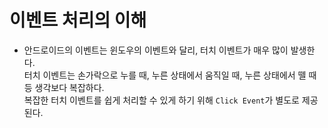 이벤트 처리의 이해
======

* 안드로이드의 이벤트는 윈도우의 이벤트와 달리, 터치 이벤트가 매우 많이 발생한다.   
  터치 이벤트는 손가락으로 누를 때, 누른 상태에서 움직일 때, 누른 상태에서 뗄 때 등 생각보다 복잡하다.   
  복잡한 터치 이벤트를 쉽게 처리할 수 있게 하기 위해 `Click Event`가 별도로 제공된다.
